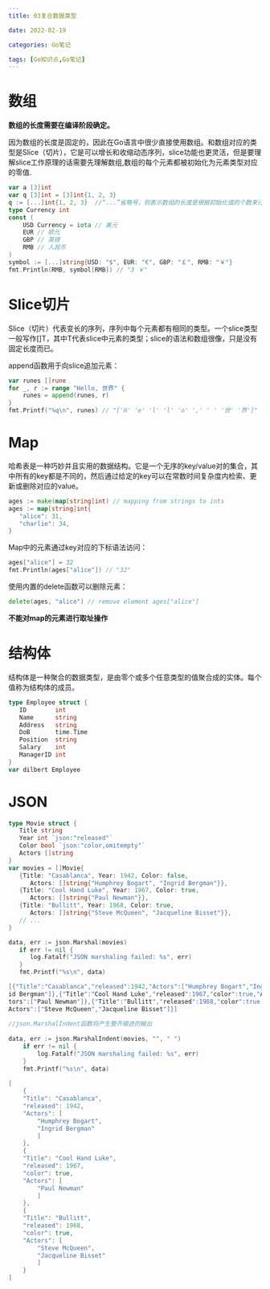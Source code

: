 ```yaml
---
title: 03复合数据类型

date: 2022-02-19	

categories: Go笔记	

tags: [Go知识点,Go笔记]
---	
```


# 数组

**数组的长度需要在编译阶段确定。**

因为数组的长度是固定的，因此在Go语言中很少直接使用数组。和数组对应的类型是Slice（切片），它是可以增长和收缩动态序列，slice功能也更灵活，但是要理解slice工作原理的话需要先理解数组,数组的每个元素都被初始化为元素类型对应的零值.

```go
var a [3]int 
var q [3]int = [3]int{1, 2, 3}
q := [...]int{1, 2, 3}  //“...”省略号，则表示数组的长度是根据初始化值的个数来计算。
type Currency int
const (
    USD Currency = iota // 美元
    EUR // 欧元
    GBP // 英镑
    RMB // 人民币
)
symbol := [...]string{USD: "$", EUR: "€", GBP: "￡", RMB: "￥"}
fmt.Println(RMB, symbol[RMB]) // "3 ￥"
```

# Slice切片

Slice（切片）代表变长的序列，序列中每个元素都有相同的类型。一个slice类型一般写作[]T，其中T代表slice中元素的类型；slice的语法和数组很像，只是没有固定长度而已。

append函数用于向slice追加元素：

```go
var runes []rune
for _, r := range "Hello, 世界" {
	runes = append(runes, r)
}
fmt.Printf("%q\n", runes) // "['H' 'e' 'l' 'l' 'o' ',' ' ' '世' '界']"
```

# Map

哈希表是一种巧妙并且实用的数据结构。它是一个无序的key/value对的集合，其中所有的key都是不同的，然后通过给定的key可以在常数时间复杂度内检索、更新或删除对应的value。

```go
ages := make(map[string]int) // mapping from strings to ints
ages := map[string]int{
   "alice": 31,
   "charlie": 34,
}
```

Map中的元素通过key对应的下标语法访问：

```go
ages["alice"] = 32
fmt.Println(ages["alice"]) // "32"
```

使用内置的delete函数可以删除元素：

```go
delete(ages, "alice") // remove element ages["alice"]
```

**不能对map的元素进行取址操作**

# 结构体

结构体是一种聚合的数据类型，是由零个或多个任意类型的值聚合成的实体。每个值称为结构体的成员。

```go
type Employee struct {
   ID        int
   Name      string
   Address   string
   DoB       time.Time
   Position  string
   Salary    int
   ManagerID int
}
var dilbert Employee
```

# JSON

```go
type Movie struct {
   Title string
   Year int `json:"released"`
   Color bool `json:"color,omitempty"`
   Actors []string
}
var movies = []Movie{
   {Title: "Casablanca", Year: 1942, Color: false,
      Actors: []string{"Humphrey Bogart", "Ingrid Bergman"}},
   {Title: "Cool Hand Luke", Year: 1967, Color: true,
      Actors: []string{"Paul Newman"}},
   {Title: "Bullitt", Year: 1968, Color: true,
      Actors: []string{"Steve McQueen", "Jacqueline Bisset"}},
   // ...
}
```

```go
data, err := json.Marshal(movies)
   if err != nil {
      log.Fatalf("JSON marshaling failed: %s", err)
   }
   fmt.Printf("%s\n", data)

[{"Title":"Casablanca","released":1942,"Actors":["Humphrey Bogart","Ingr
id Bergman"]},{"Title":"Cool Hand Luke","released":1967,"color":true,"Ac
tors":["Paul Newman"]},{"Title":"Bullitt","released":1968,"color":true,"
Actors":["Steve McQueen","Jacqueline Bisset"]}]
                                                 
//json.MarshalIndent函数将产生整齐缩进的输出
                                                
data, err := json.MarshalIndent(movies, "", " ")
	if err != nil {
		log.Fatalf("JSON marshaling failed: %s", err)
	}
	fmt.Printf("%s\n", data)                                                 
                                                 
[
    {
    "Title": "Casablanca",
    "released": 1942,
    "Actors": [
        "Humphrey Bogart",
        "Ingrid Bergman"
        ]
    },
    {
    "Title": "Cool Hand Luke",
    "released": 1967,
    "color": true,
    "Actors": [
        "Paul Newman"
        ]
    },
    {
    "Title": "Bullitt",
    "released": 1968,
    "color": true,
    "Actors": [
        "Steve McQueen",
        "Jacqueline Bisset"
        ]
    }
]                                                 
```